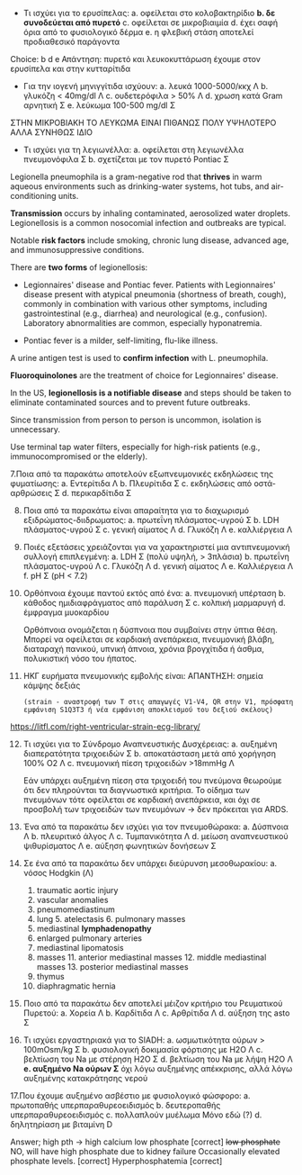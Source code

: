 * Τι ισχύει για το ερυσίπελας:
	a. οφείλεται στο κολοβακτηρίδιο
	__b. δε συνοδεύεται από πυρετό__
	c. οφείλεται σε μικροβιαιμία
	d. έχει σαφή όρια από το φυσιολογικό δέρμα
	e. η φλεβική στάση αποτελεί προδιαθεσικό παράγοντα
	
Choice: b d e 
Απάντηση: πυρετό και λευκοκυττάρωση έχουμε στον ερυσίπελα και στην κυτταρίτιδα 

* Για την ιογενή μηνιγγίτιδα ισχύουν: 
	a. λευκά 1000-5000/κκχ Λ
	b. γλυκόζη < 40mg/dl Λ 
	c. ουδετερόφιλα > 50% Λ 
	d. χρωση κατά Gram αρνητική Σ 
	e. λεύκωμα 100-500 mg/dl Σ 
	
ΣΤΗΝ ΜΙΚΡΟΒΙΑΚΗ ΤΟ ΛΕΥΚΩΜΑ ΕΙΝΑΙ ΠΙΘΑΝΩΣ ΠΟΛΥ ΥΨΗΛΟΤΕΡΟ ΑΛΛΑ ΣΥΝΗΘΩΣ ΙΔΙΟ 

* Τι ισχύει για τη λεγιωνέλλα:
	a. οφείλεται στη λεγιωνέλλα πνευμονόφιλα Σ 
	b. σχετίζεται με τον πυρετό Pontiac Σ 

Legionella pneumophila is a gram-negative rod that __thrives__ in warm aqueous environments such as drinking-water systems, hot tubs, and air-conditioning units. 

__Transmission__ occurs by inhaling contaminated, aerosolized water droplets. Legionellosis is a common nosocomial infection and outbreaks are typical. 

Notable __risk factors__ include smoking, chronic lung disease, advanced age, and immunosuppressive conditions. 

There are __two forms__ of legionellosis: 

* Legionnaires' disease and Pontiac fever. Patients with Legionnaires' disease present with atypical pneumonia (shortness of breath, cough), commonly in combination with various other symptoms, including gastrointestinal (e.g., diarrhea) and neurological (e.g., confusion). Laboratory abnormalities are common, especially hyponatremia. 

* Pontiac fever is a milder, self-limiting, flu-like illness. 

A urine antigen test is used to __confirm infection__ with L. pneumophila. 

__Fluoroquinolones__ are the treatment of choice for Legionnaires' disease. 

In the US, __legionellosis is a notifiable disease__ and steps should be taken to eliminate contaminated sources and to prevent future outbreaks.

Since transmission from person to person is uncommon, isolation is unnecessary. 

Use terminal tap water filters, especially for high-risk patients (e.g., immunocompromised or the elderly). 

7.Ποια από τα παρακάτω αποτελούν εξωπνευμονικές εκδηλώσεις της φυματίωσης: 
	a. Εντερίτιδα Λ 
	b. Πλευρίτιδα Σ 
	c. εκδηλώσεις από οστά-αρθρώσεις Σ 
	d. περικαρδίτιδα Σ 

8. Ποια από τα παρακάτω είναι απαραίτητα για το διαχωρισμό εξιδρώματος-διιδρωματος: 
	a. πρωτεΐνη πλάσματος-υγρού Σ 
	b. LDH πλάσματος-υγρού Σ 
	c. γενική αίματος Λ 
	d. Γλυκόζη Λ 
	e. καλλιέργεια Λ 

9. Ποιές εξετάσεις χρειάζονται για να χαρακτηριστεί μια αντιπνευμονική συλλογή επιπλεγμένη:
	a. LDH Σ (πολύ υψηλή, > 3πλάσια)
	b. πρωτεΐνη πλάσματος-υγρού Λ 
	c. Γλυκόζη Λ 
	d. γενική αίματος Λ 
	e. Καλλιέργεια Λ 
	f. pH Σ (pH < 7.2)
	
10. Ορθόπνοια έχουμε παντού εκτός από ένα: 
	a. πνευμονική υπέρταση
	b. κάθοδος ημιδιαφράγματος από παράλυση Σ 
	c. κολπική μαρμαρυγή 
	d. έμφραγμα μυοκαρδίου

	Ορθόπνοια ονομάζεται η δύσπνοια που συμβαίνει στην ύπτια θέση. 
	Μπορεί να οφείλεται σε καρδιακή ανεπάρκεια, πνευμονική βλάβη, διαταραχή πανικού, υπνική άπνοια, χρόνια βρογχίτιδα ή άσθμα, πολυκιστική νόσο του ήπατος. 

11. ΗΚΓ ευρήματα πνευμονικής εμβολής είναι: 
		ΑΠΑΝΤΗΣΗ: σημεία κάμψης δεξιάς 
		
		(strain - αναστροφή των Τ στις απαγωγές V1-V4, QR στην V1, πρόσφατη εμφάνιση S1Q3T3 ή νέα εμφάνιση αποκλεισμού του δεξιού σκέλους) 

https://litfl.com/right-ventricular-strain-ecg-library/
	
	
12. Τι ισχύει για το Σύνδρομο Αναπνευστικής Δυσχέρειας:
		a. αυξημένη διαπερατότητα τριχοειδών Σ 
		b. αποκατάσταση μετά από χορήγηση 100% Ο2 Λ 
		c. πνευμονική πίεση τριχοειδών >18mmHg Λ 
		
	Εάν υπάρχει αυξημένη πίεση στα τριχοειδή του πνεύμονα θεωρούμε ότι δεν πληρούνται τα διαγνωστικά κριτήρια. Το οίδημα των πνευμόνων τότε οφείλεται σε καρδιακή ανεπάρκεια, και όχι σε προσβολή των τριχοειδών των πνευμόνων -> δεν πρόκειται για ARDS. 

13. Ένα από τα παρακάτω δεν ισχύει για τον πνευμοθώρακα: 
		a. Δύσπνοια Λ 
		b. πλευριτικό άλγος Λ 
		c. Τυμπανικότητα Λ 
		d. μείωση αναπνευστικού ψιθυρίσματος Λ 
		e. αύξηση φωνητικών δονήσεων Σ  

14. Σε ένα από τα παρακάτω δεν υπάρχει διεύρυνση μεσοθωρακίου: 
		a. νόσος Hodgkin (Λ)

    1. traumatic aortic injury
    2. vascular anomalies
    3. pneumomediastinum
    4. lung
	    5. atelectasis
	    6. pulmonary masses
    7. mediastinal __lymphadenopathy__
    8. enlarged pulmonary arteries
    9. mediastinal lipomatosis
    10. masses
        11. anterior mediastinal masses
        12. middle mediastinal masses
        13. posterior mediastinal masses
    14. thymus
    15. diaphragmatic hernia

15. Ποιο από τα παρακάτω δεν αποτελεί μέιζον κριτήριο του Ρευματικού Πυρετού: 
		a. Χορεία Λ 
		b. Καρδίτιδα Λ 
		c. Αρθρίτιδα Λ 
		d. αύξηση της asto Σ 
		
16. Τι ισχύει εργαστηριακά για το SIADH:
	a. ωσμωτικότητα ούρων > 100mOsm/kg Σ 
	b. φυσιολογική δοκιμασία φόρτισης με H2O Λ 
	c. βελτίωση του Na με στέρηση H2O Σ 
	d. βελτίωση του Na με λήψη H2O Λ 
	__e. αυξημένο Na ούρων Σ__ όχι λόγω αυξημένης απέκκρισης, αλλά λόγω αυξημένης κατακράτησης νερού 
	
17.Που έχουμε αυξημένο ασβέστιο με φυσιολογικό φώσφορο: 
	a. πρωτοπαθής υπερπαραθυρεοειδισμός 
	b. δευτεροπαθής υπερπαραθυρεοειδισμός
	c. πολλαπλούν μυέλωμα Μόνο εδώ (?) 
	d. δηλητηρίαση με βιταμίνη D 
	
Answer; 
high pth -> high calcium low phosphate [correct]
~~low phosphate~~  NO, will have high phosphate due to kidney failure 
Occasionally elevated phosphate levels.   [correct]
Hyperphosphatemia [correct] 



